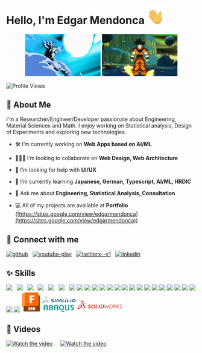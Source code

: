 # Hello, I'm Edgar Mendonca <span class="wave"><img width=50 height=50 src="https://raw.githubusercontent.com/Edgar-Mendonca/Edgar-Mendonca/main/images/hand-gif.gif"></span>

<p align="center">
    <img width="200" height="auto" src="https://raw.githubusercontent.com/Edgar-Mendonca/Edgar-Mendonca/main/images/DBZ-Goku.gif" alt="DBZ Goku">
    <img width="200" height="auto" src="https://raw.githubusercontent.com/Edgar-Mendonca/Edgar-Mendonca/main/images/DBZ-Goku2.gif" alt="DBZ Goku">

</p>

![Profile Views](https://komarev.com/ghpvc/?username=Edgar-Mendonca&color=green)

## 📝 About Me
I'm a Researcher/Engineer/Developer passionate about Engineering, Material Sciences and Math. I enjoy working on Statistical analysis, Design of Experiments and exploring new technologies.

- 🛠️ I’m currently working on **Web Apps based on AI/ML**

- 🧑‍🤝‍🧑 I’m looking to collaborate on **Web Design, Web Architecture**

- 💁 I’m looking for help with **UI/UX**

- 📒 I’m currently learning **Japanese, German, Typescript, AI/ML, HRDIC**

- 💬 Ask me about **Engineering, Statistical Analysis, Consultation**

- 💻 All of my projects are available at **Portfolio** ([https://sites.google.com/view/edgarmendonca](https://sites.google.com/view/edgarmendonca))

## 🔗 Connect with me
<a href="https://github.com/Edgar-Mendonca" target="_blank"><img width="48" height="48" src="https://img.icons8.com/material-outlined/48/github.png" alt="github"/></a>&nbsp;&nbsp;&nbsp;<a href="https://www.youtube.com/@edgarmendonca" target="_blank"><img width="48" height="48" src="https://img.icons8.com/color/48/youtube-play.png" alt="youtube-play"/></a>&nbsp;&nbsp;&nbsp;<a href="https://twitter.com/@EdgarMendonca7" target="_blank"><img width="50" height="50" src="https://img.icons8.com/ios-filled/50/twitterx--v1.png" alt="twitterx--v1"/></a>&nbsp;&nbsp;&nbsp;<a href="https://linkedin.com/edgar-mendonca" target="_blank"><img width="48" height="48" src="https://img.icons8.com/color/48/linkedin.png" alt="linkedin"/></a>&nbsp;&nbsp;&nbsp;

## ✨ Skills

<img src="https://cdn.jsdelivr.net/gh/devicons/devicon@latest/icons/html5/html5-original.svg" width="50px" height=auto/> &nbsp;
<img src="https://cdn.jsdelivr.net/gh/devicons/devicon@latest/icons/css3/css3-original.svg" width="50px" height=auto /> &nbsp;
<img src="https://cdn.jsdelivr.net/gh/devicons/devicon@latest/icons/javascript/javascript-original.svg" width="50px" height=auto /> &nbsp;
<img src="https://cdn.jsdelivr.net/gh/devicons/devicon@latest/icons/bootstrap/bootstrap-original.svg" width="50px" height=auto /> &nbsp;
<img src="https://cdn.jsdelivr.net/gh/devicons/devicon@latest/icons/tailwindcss/tailwindcss-original.svg" width="50px" height=auto /> &nbsp;
<img src="https://cdn.jsdelivr.net/gh/devicons/devicon@latest/icons/github/github-original.svg" width="50px" height=auto /> &nbsp;
<img src="https://cdn.jsdelivr.net/gh/devicons/devicon@latest/icons/php/php-original.svg" width="50px" height=auto />
<img src="https://cdn.jsdelivr.net/gh/devicons/devicon@latest/icons/c/c-original.svg" width="50px" height=auto />
<img src="https://cdn.jsdelivr.net/gh/devicons/devicon@latest/icons/cplusplus/cplusplus-original.svg" width="50px" height=auto />
<img src="https://cdn.jsdelivr.net/gh/devicons/devicon@latest/icons/python/python-original.svg" width="50px" height=auto />
<img src="https://cdn.jsdelivr.net/gh/devicons/devicon@latest/icons/flask/flask-original-wordmark.svg" width="50px" height=auto />
<img src="https://cdn.jsdelivr.net/gh/devicons/devicon@latest/icons/nodejs/nodejs-original-wordmark.svg" width="50px" height=auto />
<img src="https://cdn.jsdelivr.net/gh/devicons/devicon@latest/icons/googlecloud/googlecloud-original.svg" width="50px" height=auto />
<img src="https://cdn.jsdelivr.net/gh/devicons/devicon@latest/icons/flutter/flutter-original.svg" width="50px" height=auto />
<img src="https://cdn.jsdelivr.net/gh/devicons/devicon@latest/icons/firebase/firebase-original.svg" width="50px" height=auto />
<img src="https://cdn.jsdelivr.net/gh/devicons/devicon@latest/icons/sqlite/sqlite-original.svg" width="50px" height=auto />
<img src="https://cdn.jsdelivr.net/gh/devicons/devicon@latest/icons/mysql/mysql-original-wordmark.svg" width="50px" height=auto />
<img src="https://cdn.jsdelivr.net/gh/devicons/devicon@latest/icons/tensorflow/tensorflow-original.svg" width="50px" height=auto/>
<img src="https://cdn.jsdelivr.net/gh/devicons/devicon@latest/icons/scikitlearn/scikitlearn-original.svg" width="50px" height=auto />
<img src="https://cdn.jsdelivr.net/gh/devicons/devicon@latest/icons/pandas/pandas-original.svg" width="50px" height=auto />
<img src="https://cdn.jsdelivr.net/gh/devicons/devicon@latest/icons/matplotlib/matplotlib-original.svg" width="50px" height=auto />
<img src="https://cdn.jsdelivr.net/gh/devicons/devicon@latest/icons/numpy/numpy-original.svg" width="50px" height=auto />
<img src="https://cdn.jsdelivr.net/gh/devicons/devicon@latest/icons/matlab/matlab-original.svg" width="50px" height=auto />
<img src="https://cdn.jsdelivr.net/gh/devicons/devicon@latest/icons/arduino/arduino-original-wordmark.svg" width="50px" height=auto />
<img src="https://cdn.jsdelivr.net/gh/devicons/devicon@latest/icons/embeddedc/embeddedc-original-wordmark.svg" width="50px" height=auto />
<img src="https://raw.githubusercontent.com/Edgar-Mendonca/Edgar-Mendonca/main/images/fusion.png" width="50px" height=auto />
<img src="https://raw.githubusercontent.com/Edgar-Mendonca/Edgar-Mendonca/main/images/Abaqus.png" width="90px" height=auto  />
<img src="https://raw.githubusercontent.com/Edgar-Mendonca/Edgar-Mendonca/567f47c1a74089194e2c01d0cb4b2e9152a18879/images/Solidworks.svg" width="120px" height=auto  />

## 🎥 Videos
[![Watch the video](https://img.youtube.com/vi/0fWdUWLbv9A/hqdefault.jpg)](https://www.youtube.com/watch?v=0fWdUWLbv9A) &nbsp;&nbsp;&nbsp; [![Watch the video](https://img.youtube.com/vi/ZjK046jKi30/hqdefault.jpg)](https://www.youtube.com/watch?v=ZjK046jKi30)


